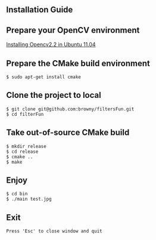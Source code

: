 Installation Guide
--

Prepare your OpenCV environment 
---
   [Installing Opencv2.2 in Ubuntu 11.04](http://www.samontab.com/web/2011/06/installing-opencv-2-2-in-ubuntu-11-04/)

Prepare the CMake build environment
---

	$ sudo apt-get install cmake

Clone the project to local
---

	$ git clone git@github.com:browny/filtersFun.git
	$ cd filterFun

Take out-of-source CMake build
---

	$ mkdir release
	$ cd release
	$ cmake ..
	$ make

Enjoy
---

	$ cd bin
	$ ./main test.jpg

Exit
---

	Press 'Esc' to close window and quit

